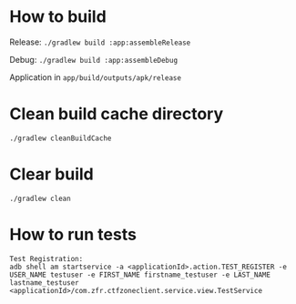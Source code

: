 # How to build

Release: `./gradlew build :app:assembleRelease`

Debug: `./gradlew build :app:assembleDebug`

Application in `app/build/outputs/apk/release`

# Clean build cache directory

`./gradlew cleanBuildCache`

# Clear build

`./gradlew clean`



# How to run tests
```
Test Registration:
adb shell am startservice -a <applicationId>.action.TEST_REGISTER -e USER_NAME testuser -e FIRST_NAME firstname_testuser -e LAST_NAME lastname_testuser <applicationId>/com.zfr.ctfzoneclient.service.view.TestService
```


